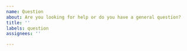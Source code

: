 ```yaml
---
name: Question
about: Are you looking for help or do you have a general question?
title: ''
labels: question
assignees: ''

---
```




